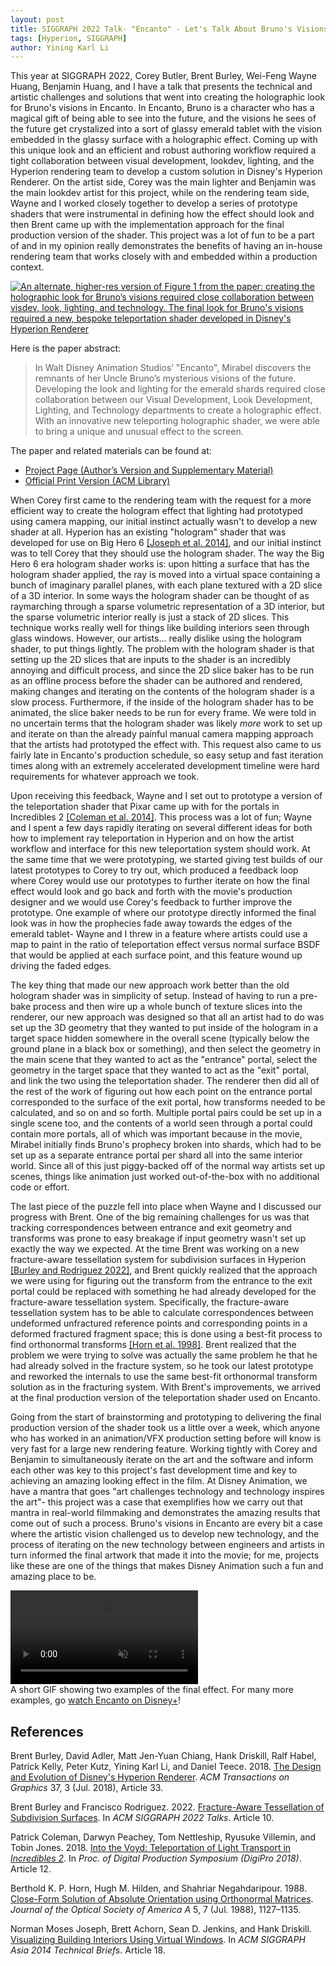 ```yaml
---
layout: post
title: SIGGRAPH 2022 Talk- "Encanto" - Let's Talk About Bruno's Visions
tags: [Hyperion, SIGGRAPH]
author: Yining Karl Li
---
```


This year at SIGGRAPH 2022, Corey Butler, Brent Burley, Wei-Feng Wayne Huang, Benjamin Huang, and I have a talk that presents the technical and artistic challenges and solutions that went into creating the holographic look for Bruno's visions in Encanto.
In Encanto, Bruno is a character who has a magical gift of being able to see into the future, and the visions he sees of the future get crystalized into a sort of glassy emerald tablet with the vision embedded in the glassy surface with a holographic effect.
Coming up with this unique look and an efficient and robust authoring workflow required a tight collaboration between visual development, lookdev, lighting, and the Hyperion rendering team to develop a custom solution in Disney's Hyperion Renderer.
On the artist side, Corey was the main lighter and Benjamin was the main lookdev artist for this project, while on the rendering team side, Wayne and I worked closely together to develop a series of prototype shaders that were instrumental in defining how the effect should look and then Brent came up with the implementation approach for the final production version of the shader.
This project was a lot of fun to be a part of and in my opinion really demonstrates the benefits of having an in-house rendering team that works closely with and embedded within a production context.

[![An alternate, higher-res version of Figure 1 from the paper: creating the holographic look for Bruno’s visions required close collaboration between visdev, look, lighting, and technology. The final look for Bruno's visions required a new, bespoke teleportation shader developed in Disney's Hyperion Renderer]({{site.url}}/content/images/2022/Aug/encanto-brunos-visions/preview/teaser.jpg)]({{site.url}}/content/images/2022/Aug/encanto-brunos-visions/teaser.png)

Here is the paper abstract:

> In Walt Disney Animation Studios’ "Encanto", Mirabel discovers the remnants of her Uncle Bruno’s mysterious visions of the future. Developing the look and lighting for the emerald shards required close collaboration between our Visual Development, Look Development, Lighting, and Technology departments to create a holographic effect. With an innovative new teleporting holographic shader, we were able to bring a unique and unusual effect to the screen.

The paper and related materials can be found at:

* [Project Page (Author’s Version and Supplementary Material)](https://www.yiningkarlli.com/projects/teleportshader.html)
* [Official Print Version (ACM Library)](https://dl.acm.org/doi/10.1145/3532836.3536269)

When Corey first came to the rendering team with the request for a more efficient way to create the hologram effect that lighting had prototyped using camera mapping, our initial instinct actually wasn't to develop a new shader at all.
Hyperion has an existing "hologram" shader that was developed for use on Big Hero 6 [[Joseph et al. 2014]](https://dl.acm.org/doi/10.1145/2669024.2669029), and our initial instinct was to tell Corey that they should use the hologram shader.
The way the Big Hero 6 era hologram shader works is: upon hitting a surface that has the hologram shader applied, the ray is moved into a virtual space containing a bunch of imaginary parallel planes, with each plane textured with a 2D slice of a 3D interior.
In some ways the hologram shader can be thought of as raymarching through a sparse volumetric representation of a 3D interior, but the sparse volumetric interior really is just a stack of 2D slices.
This technique works really well for things like building interiors seen through glass windows.
However, our artists... really dislike using the hologram shader, to put things lightly.
The problem with the hologram shader is that setting up the 2D slices that are inputs to the shader is an incredibly annoying and difficult process, and since the 2D slice baker has to be run as an offline process before the shader can be authored and rendered, making changes and iterating on the contents of the hologram shader is a slow process.
Furthermore, if the inside of the hologram shader has to be animated, the slice baker needs to be run for every frame.
We were told in no uncertain terms that the hologram shader was likely _more_ work to set up and iterate on than the already painful manual camera mapping approach that the artists had prototyped the effect with.
This request also came to us fairly late in Encanto's production schedule, so easy setup and fast iteration times along with an extremely accelerated development timeline were hard requirements for whatever approach we took.

Upon receiving this feedback, Wayne and I set out to prototype a version of the teleportation shader that Pixar came up with for the portals in Incredibles 2 [[Coleman et al. 2014]](https://dl.acm.org/doi/10.1145/3233085.3233092).
This process was a lot of fun; Wayne and I spent a few days rapidly iterating on several different ideas for both how to implement ray teleportation in Hyperion and on how the artist workflow and interface for this new teleportation system should work.
At the same time that we were prototyping, we started giving test builds of our latest prototypes to Corey to try out, which produced a feedback loop where Corey would use our prototypes to further iterate on how the final effect would look and go back and forth with the movie's production designer and we would use Corey's feedback to further improve the prototype.
One example of where our prototype directly informed the final look was in how the prophecies fade away towards the edges of the emerald tablet- Wayne and I threw in a feature where artists could use a map to paint in the ratio of teleportation effect versus normal surface BSDF that would be applied at each surface point, and this feature wound up driving the faded edges.

The key thing that made our new approach work better than the old hologram shader was in simplicity of setup.
Instead of having to run a pre-bake process and then wire up a whole bunch of texture slices into the renderer, our new approach was designed so that all an artist had to do was set up the 3D geometry that they wanted to put inside of the hologram in a target space hidden somewhere in the overall scene (typically below the ground plane in a black box or something), and then select the geometry in the main scene that they wanted to act as the "entrance" portal, select the geometry in the target space that they wanted to act as the "exit" portal, and link the two using the teleportation shader.
The renderer then did all of the rest of the work of figuring out how each point on the entrance portal corresponded to the surface of the exit portal, how transforms needed to be calculated, and so on and so forth.
Multiple portal pairs could be set up in a single scene too, and the contents of a world seen through a portal could contain more portals, all of which was important because in the movie, Mirabel initially finds Bruno's prophecy broken into shards, which had to be set up as a separate entrance portal per shard all into the same interior world.
Since all of this just piggy-backed off of the normal way artists set up scenes, things like animation just worked out-of-the-box with no additional code or effort.

The last piece of the puzzle fell into place when Wayne and I discussed our progress with Brent.
One of the big remaining challenges for us was that tracking correspondences between entrance and exit geometry and transforms was prone to easy breakage if input geometry wasn't set up exactly the way we expected.
At the time Brent was working on a new fracture-aware tessellation system for subdivision surfaces in Hyperion [[Burley and Rodriguez 2022]](https://dl.acm.org/doi/10.1145/3532836.3536262), and Brent quickly realized that the approach we were using for figuring out the transform from the entrance to the exit portal could be replaced with something he had already developed for the fracture-aware tessellation system.
Specifically, the fracture-aware tessellation system has to be able to calculate correspondences between undeformed unfractured reference points and corresponding points in a deformed fractured fragment space; this is done using a best-fit process to find orthonormal transforms [[Horn et al. 1998]](https://doi.org/10.1364/JOSAA.5.001127).
Brent realized that the problem we were trying to solve was actually the same problem he that he had already solved in the fracture system, so he took our latest prototype and reworked the internals to use the same best-fit orthonormal transform solution as in the fracturing system. 
With Brent's improvements, we arrived at the final production version of the teleportation shader used on Encanto.

Going from the start of brainstorming and prototyping to delivering the final production version of the shader took us a little over a week, which anyone who has worked in an animation/VFX production setting before will know is very fast for a large new rendering feature.
Working tightly with Corey and Benjamin to simultaneously iterate on the art and the software and inform each other was key to this project's fast development time and key to achieving an amazing looking effect in the film.
At Disney Animation, we have a mantra that goes "art challenges technology and technology inspires the art"- this project was a case that exemplifies how we carry out that mantra in real-world filmmaking and demonstrates the amazing results that come out of such a process.
Bruno's visions in Encanto are every bit a case where the artistic vision challenged us to develop new technology, and the process of iterating on the new technology between engineers and artists in turn informed the final artwork that made it into the movie; for me, projects like these are one of the things that makes Disney Animation such a fun and amazing place to be.

<video autoplay muted loop playsinline>
    <source src="{{site.url}}/content/images/2022/Aug/encanto-brunos-visions/visions_loop.mp4" type="video/mp4">
    Your browser does not support the video tag.
</video>
<div class="figcaption"><span>A short GIF showing two examples of the final effect. For many more examples, go <a href="https://www.disneyplus.com/movies/encanto/33q7DY1rtHQH">watch Encanto on Disney+</a>!</span></div>


## References

Brent Burley, David Adler, Matt Jen-Yuan Chiang, Hank Driskill, Ralf Habel, Patrick Kelly, Peter Kutz, Yining Karl Li, and Daniel Teece. 2018. [The Design and Evolution of Disney's Hyperion Renderer](https://dl.acm.org/citation.cfm?id=3182159). _ACM Transactions on Graphics_ 37, 3 (Jul. 2018), Article 33.

Brent Burley and Francisco Rodriguez. 2022. [Fracture-Aware Tessellation of Subdivision Surfaces](https://dl.acm.org/doi/10.1145/3532836.3536262). In _ACM SIGGRAPH 2022 Talks_. Article 10.

Patrick Coleman, Darwyn Peachey, Tom Nettleship, Ryusuke Villemin, and Tobin Jones. 2018. [Into the Voyd: Teleportation of Light Transport in _Incredibles 2_](https://dl.acm.org/doi/10.1145/3233085.3233092). In _Proc. of Digital Production Symposium (DigiPro 2018)_. Article 12.

Berthold K. P. Horn, Hugh M. Hilden, and Shahriar Negahdaripour. 1988. [Close-Form Solution of Absolute Orientation using Orthonormal Matrices](https://doi.org/10.1364/JOSAA.5.001127). _Journal of the Optical Society of America A_ 5, 7 (Jul. 1988), 1127–1135. 

Norman Moses Joseph, Brett Achorn, Sean D. Jenkins, and Hank Driskill. [Visualizing Building Interiors Using Virtual Windows](https://dl.acm.org/doi/abs/10.1145/2669024.2669029). In _ACM SIGGRAPH Asia 2014 Technical Briefs_. Article 18.

